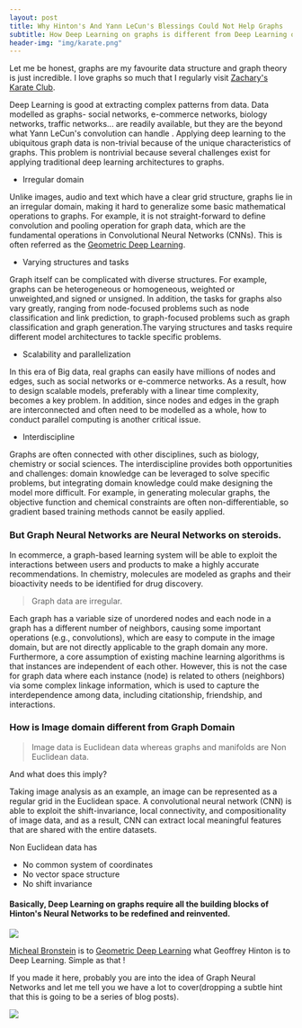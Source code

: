 ```yaml
---
layout: post
title: Why Hinton's And Yann LeCun's Blessings Could Not Help Graphs
subtitle: How Deep Learning on graphs is different from Deep Learning on images.
header-img: "img/karate.png"
---
```


Let me be honest, graphs are my favourite data structure and graph theory is just incredible. I love graphs so much that I regularly visit [Zachary's Karate Club](https://en.wikipedia.org/wiki/Zachary%27s_karate_club).



Deep Learning is good at extracting complex patterns from data. Data modelled as graphs- social networks, e-commerce networks, biology networks, traffic networks... are readily available, but they are the beyond what Yann LeCun's convolution can handle . Applying deep learning to the ubiquitous graph data is non-trivial because of the unique characteristics of graphs. This problem is nontrivial because several challenges exist for applying traditional deep learning architectures to graphs.

* Irregular domain

Unlike images, audio and text which have a clear grid structure, graphs lie in an irregular domain, making it hard to generalize some basic mathematical operations to graphs. For example, it is not straight-forward to define convolution and pooling operation for graph data, which are the fundamental operations in Convolutional Neural Networks (CNNs). This is often referred as the [Geometric Deep Learning](http://geometricdeeplearning.com/).

* Varying structures and tasks

Graph itself can be complicated with diverse structures. For example, graphs can be heterogeneous or homogeneous, weighted or unweighted,and signed or unsigned. In addition, the tasks for graphs also vary greatly, ranging from node-focused problems such as node classification and link prediction, to graph-focused problems such as graph classification and graph generation.The varying structures and tasks require different model architectures to tackle specific problems.

* Scalability and parallelization

In this era of Big data, real graphs can easily have millions of nodes and edges, such as social networks or e-commerce networks. As a result, how to design scalable models, preferably with a linear time complexity, becomes a key problem. In addition, since nodes and edges in the graph are interconnected and often need to be modelled as a whole, how to conduct parallel computing is another critical issue.

* Interdiscipline

Graphs are often connected with other disciplines, such as biology, chemistry or social sciences. The interdiscipline provides both opportunities and challenges: domain knowledge can be leveraged to solve specific problems, but integrating domain knowledge could make designing the model more difficult. For example, in generating molecular graphs, the objective function and chemical constraints are often non-differentiable, so gradient based training methods cannot be easily applied.

 
### But Graph Neural Networks are Neural Networks on steroids.
In ecommerce, a graph-based learning system will be able to exploit the interactions between users and products to make a highly accurate recommendations. In chemistry, molecules are modeled as graphs and their bioactivity needs to be identified for drug discovery. 


> Graph data are irregular.

Each graph has a variable size of unordered nodes and each node in a graph has a different number of neighbors, causing some important operations (e.g., convolutions), which are easy to compute in the image domain, but are not directly applicable to the graph domain any more. Furthermore, a core assumption of existing machine learning algorithms is that instances are independent of each other. However, this is not the case for graph data where each instance (node) is related to others (neighbors) via some complex linkage information, which is used to capture the interdependence among data, including citationship, friendship, and interactions.


### How is Image domain different from Graph Domain
> Image data is Euclidean data whereas graphs and manifolds are Non Euclidean data.

And what does this imply?

Taking image analysis as an example, an image can be represented as a regular grid in the Euclidean space. A convolutional neural network (CNN) is able to exploit the shift-invariance, local connectivity, and compositionality of image data, and as a result, CNN can extract local meaningful features that are shared with the entire datasets.

Non Euclidean data has
* No common system of coordinates
* No vector space structure
* No shift invariance


#### Basically, Deep Learning on graphs require all the building blocks of Hinton's Neural Networks to be redefined and reinvented.

![](https://i.ibb.co/tCJ3j77/Screenshot-86.png)

[Micheal Bronstein](https://people.lu.usi.ch/bronstem/) is to [Geometric Deep Learning](https://www.youtube.com/watch?v=ptcBmEHDWds) what Geoffrey Hinton is to Deep Learning. Simple as that !

If you made it here, probably you are into the idea of Graph Neural Networks and let me tell you we have a lot to cover(dropping a subtle hint that this is going to be a series of blog posts). 

![](https://i.ibb.co/g7JFYFr/Screenshot-89.png)


